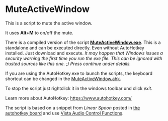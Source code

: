 # MuteActiveWindow

This is a script to mute the active window.

It uses **Alt+M** to on/off the mute.

There is a compiled version of the script [**MuteActiveWindow.exe**](compiled/MuteActiveWindow.exe).
This is a standalone and can be executed directly. Even without AutoHotkey installed. Just download and execute.
*It may happen that Windows issues a security warning the first time you run the exe file. This can be ignored with trusted sources like this one. ;) Press continue under details.*

If you are using the AutoHotkey.exe to launch the scripts, the keyboard shortcut can be changed in the [MuteActiveWindow.ahk](ahk/MuteActiveWindow.ahk).

To stop the script just rightclick it in the windows toolbar und click *exit*.

Learn more about AutoHotkey:
https://www.autohotkey.com/

The script is based on a snippet from *Linear Spoon* posted in [the autohotkey board](//autohotkey.com/board/topic/119506-get-volume-mixer-application-specific-mute-button-state/?p=682808) and use [Vista Audio Control Functions](https://autohotkey.com/board/topic/21984-vista-audio-control-functions/?p=143564).